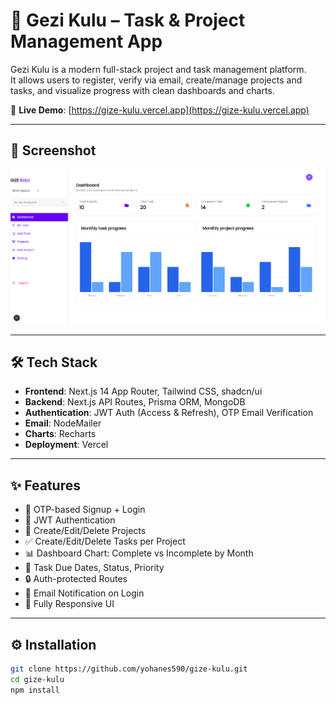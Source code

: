 # 🚀 Gezi Kulu – Task & Project Management App

Gezi Kulu is a modern full-stack project and task management platform.  
It allows users to register, verify via email, create/manage projects and tasks, and visualize progress with clean dashboards and charts.

🔗 **Live Demo**: [https://gize-kulu.vercel.app](https://gize-kulu.vercel.app)

---

## 📸 Screenshot

![Gezi Kulu Screenshot](./public/about-pic-cover.png)

---

## 🛠️ Tech Stack

- **Frontend**: Next.js 14 App Router, Tailwind CSS, shadcn/ui
- **Backend**: Next.js API Routes, Prisma ORM, MongoDB
- **Authentication**: JWT Auth (Access & Refresh), OTP Email Verification
- **Email**: NodeMailer
- **Charts**: Recharts
- **Deployment**: Vercel

---

## ✨ Features

- 🔐 OTP-based Signup + Login
- 🔄 JWT Authentication
- 📁 Create/Edit/Delete Projects
- ✅ Create/Edit/Delete Tasks per Project
- 📊 Dashboard Chart: Complete vs Incomplete by Month
- 📅 Task Due Dates, Status, Priority
- 🔒 Auth-protected Routes
- 💌 Email Notification on Login
- 📱 Fully Responsive UI

---

## ⚙️ Installation

```bash
git clone https://github.com/yohanes590/gize-kulu.git
cd gize-kulu
npm install
